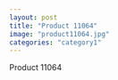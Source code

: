 ```yaml
---
layout: post
title: "Product 11064"
image: "product11064.jpg"
categories: "category1"
---
```

Product 11064
